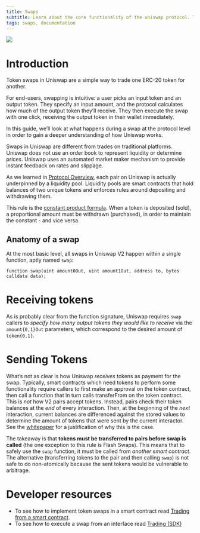 ```yaml
---
title: Swaps
subtitle: Learn about the core functionality of the uniswap protocol. Token Swaps.
tags: swaps, documentation
---
```


![](/images/trade.jpg)

# Introduction

Token swaps in Uniswap are a simple way to trade one ERC-20 token for another.

For end-users, swapping is intuitive: a user picks an input token and an output token. They specify an input amount, and the protocol calculates how much of the output token they’ll receive. They then execute the swap with one click, receiving the output token in their wallet immediately.

In this guide, we’ll look at what happens during a swap at the protocol level in order to gain a deeper understanding of how Uniswap works.

Swaps in Uniswap are different from trades on traditional platforms. Uniswap does not use an order book to represent liquidity or determine prices. Uniswap uses an automated market maker mechanism to provide instant feedback on rates and slippage.

As we learned in [Protocol Overview](/docs/v2/protocol-overview), each pair on Uniswap is actually underpinned by a liquidity pool. Liquidity pools are smart contracts that hold balances of two unique tokens and enforces rules around depositing and withdrawing them.

This rule is the [constant product formula](/docs/v2/protocol-overview/glossary#constant-product-formula). When a token is deposited (sold), a proportional amount must be withdrawn (purchased), in order to maintain the constant - and vice versa. 

## Anatomy of a swap

At the most basic level, all swaps in Uniswap V2 happen within a single function, aptly named `swap`:

```solidity
function swap(uint amount0Out, uint amount1Out, address to, bytes calldata data);
```

# Receiving tokens

As is probably clear from the function signature, Uniswap requires `swap` callers to _specify how many output tokens they would like to receive_ via the `amount{0,1}Out` parameters, which correspond to the desired amount of `token{0,1}`.

# Sending Tokens

What’s not as clear is how Uniswap _receives_ tokens as payment for the swap. Typically, smart contracts which need tokens to perform some functionality require callers to first make an approval on the token contract, then call a function that in turn calls transferFrom on the token contract. This is _not_ how V2 pairs accept tokens. Instead, pairs check their token balances at the _end_ of every interaction. Then, at the beginning of the _next_ interaction, current balances are differenced against the stored values to determine the amount of tokens that were sent by the current interactor. See the <a href='/whitepaper.pdf' rel='noopener noreferrer'>whitepaper</a> for a justification of why this is the case.

The takeaway is that **tokens must be transferred to pairs before swap is called** (the one exception to this rule is <Link to='/docs/v2/core-concepts/flash-swaps'>Flash Swaps</Link>). This means that to safely use the `swap` function, it must be called from _another smart contract_. The alternative (transferring tokens to the pair and then calling `swap`) is not safe to do non-atomically because the sent tokens would be vulnerable to arbitrage.

# Developer resources

- To see how to implement token swaps in a smart contract read [Trading from a smart contract](/docs/v2/smart-contract-integration/trading-from-a-smart-contract/).
- To see how to execute a swap from an interface read [Trading (SDK)](/docs/v2/javascript-SDK/trading/)
